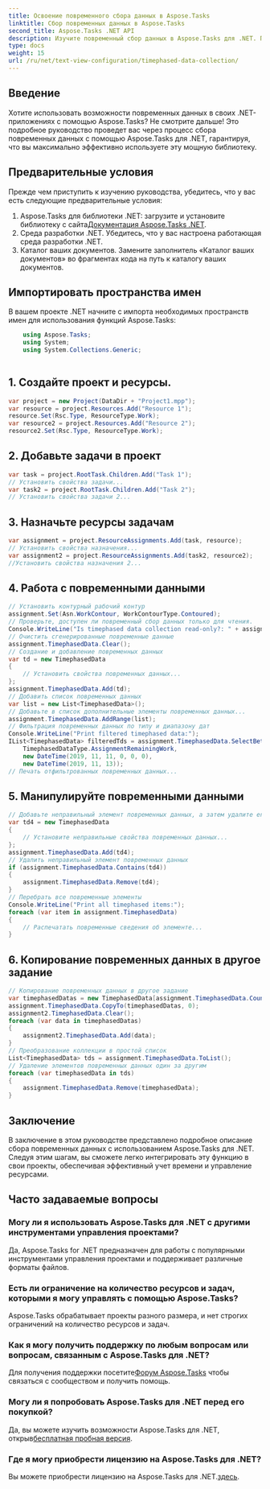 ```yaml
---
title: Освоение повременного сбора данных в Aspose.Tasks
linktitle: Сбор повременных данных в Aspose.Tasks
second_title: Aspose.Tasks .NET API
description: Изучите повременный сбор данных в Aspose.Tasks для .NET. Пошаговое руководство, часто задаваемые вопросы и многое другое. Расширьте свои возможности управления проектами уже сегодня!
type: docs
weight: 15
url: /ru/net/text-view-configuration/timephased-data-collection/
---
```

## Введение
Хотите использовать возможности повременных данных в своих .NET-приложениях с помощью Aspose.Tasks? Не смотрите дальше! Это подробное руководство проведет вас через процесс сбора повременных данных с помощью Aspose.Tasks для .NET, гарантируя, что вы максимально эффективно используете эту мощную библиотеку.
## Предварительные условия
Прежде чем приступить к изучению руководства, убедитесь, что у вас есть следующие предварительные условия:
1.  Aspose.Tasks для библиотеки .NET: загрузите и установите библиотеку с сайта[Документация Aspose.Tasks .NET](https://reference.aspose.com/tasks/net/).
2. Среда разработки .NET. Убедитесь, что у вас настроена работающая среда разработки .NET.
3. Каталог ваших документов. Замените заполнитель «Каталог ваших документов» во фрагментах кода на путь к каталогу ваших документов.
## Импортировать пространства имен
В вашем проекте .NET начните с импорта необходимых пространств имен для использования функций Aspose.Tasks:
```csharp
    using Aspose.Tasks;
    using System;
    using System.Collections.Generic;
    
```
## 1. Создайте проект и ресурсы.
```csharp
var project = new Project(DataDir + "Project1.mpp");
var resource = project.Resources.Add("Resource 1");
resource.Set(Rsc.Type, ResourceType.Work);
var resource2 = project.Resources.Add("Resource 2");
resource2.Set(Rsc.Type, ResourceType.Work);
```
## 2. Добавьте задачи в проект
```csharp
var task = project.RootTask.Children.Add("Task 1");
// Установить свойства задачи...
var task2 = project.RootTask.Children.Add("Task 2");
// Установить свойства задачи 2...
```
## 3. Назначьте ресурсы задачам
```csharp
var assignment = project.ResourceAssignments.Add(task, resource);
// Установить свойства назначения...
var assignment2 = project.ResourceAssignments.Add(task2, resource2);
//Установить свойства назначения 2...
```
## 4. Работа с повременными данными
```csharp
// Установить контурный рабочий контур
assignment.Set(Asn.WorkContour, WorkContourType.Contoured);
// Проверьте, доступен ли повременный сбор данных только для чтения.
Console.WriteLine("Is timephased data collection read-only?: " + assignment.TimephasedData.IsReadOnly);
// Очистить сгенерированные повременные данные
assignment.TimephasedData.Clear();
// Создание и добавление повременных данных
var td = new TimephasedData
{
    // Установить свойства повременных данных...
};
assignment.TimephasedData.Add(td);
// Добавить список повременных данных
var list = new List<TimephasedData>();
// Добавьте в список дополнительные элементы повременных данных...
assignment.TimephasedData.AddRange(list);
// Фильтрация повременных данных по типу и диапазону дат
Console.WriteLine("Print filtered timephased data:");
IList<TimephasedData> filteredTds = assignment.TimephasedData.SelectBetweenStartAndFinish(
    TimephasedDataType.AssignmentRemainingWork,
    new DateTime(2019, 11, 11, 0, 0, 0),
    new DateTime(2019, 11, 13));
// Печать отфильтрованных повременных данных...
```
## 5. Манипулируйте повременными данными
```csharp
// Добавьте неправильный элемент повременных данных, а затем удалите его.
var td4 = new TimephasedData
{
    // Установите неправильные свойства повременных данных...
};
assignment.TimephasedData.Add(td4);
// Удалить неправильный элемент повременных данных
if (assignment.TimephasedData.Contains(td4))
{
    assignment.TimephasedData.Remove(td4);
}
// Перебрать все повременные элементы
Console.WriteLine("Print all timephased items:");
foreach (var item in assignment.TimephasedData)
{
    // Распечатать повременные сведения об элементе...
}
```
## 6. Копирование повременных данных в другое задание
```csharp
// Копирование повременных данных в другое задание
var timephasedDatas = new TimephasedData[assignment.TimephasedData.Count];
assignment.TimephasedData.CopyTo(timephasedDatas, 0);
assignment2.TimephasedData.Clear();
foreach (var data in timephasedDatas)
{
    assignment2.TimephasedData.Add(data);
}
// Преобразование коллекции в простой список
List<TimephasedData> tds = assignment.TimephasedData.ToList();
// Удаление элементов повременных данных один за другим
foreach (var timephasedData in tds)
{
    assignment.TimephasedData.Remove(timephasedData);
}
```
## Заключение
В заключение в этом руководстве представлено подробное описание сбора повременных данных с использованием Aspose.Tasks для .NET. Следуя этим шагам, вы сможете легко интегрировать эту функцию в свои проекты, обеспечивая эффективный учет времени и управление ресурсами.
## Часто задаваемые вопросы
### Могу ли я использовать Aspose.Tasks для .NET с другими инструментами управления проектами?
Да, Aspose.Tasks for .NET предназначен для работы с популярными инструментами управления проектами и поддерживает различные форматы файлов.
### Есть ли ограничение на количество ресурсов и задач, которыми я могу управлять с помощью Aspose.Tasks?
Aspose.Tasks обрабатывает проекты разного размера, и нет строгих ограничений на количество ресурсов и задач.
### Как я могу получить поддержку по любым вопросам или вопросам, связанным с Aspose.Tasks для .NET?
 Для получения поддержки посетите[Форум Aspose.Tasks](https://forum.aspose.com/c/tasks/15) чтобы связаться с сообществом и получить помощь.
### Могу ли я попробовать Aspose.Tasks для .NET перед его покупкой?
 Да, вы можете изучить возможности Aspose.Tasks для .NET, открыв[бесплатная пробная версия](https://releases.aspose.com/).
### Где я могу приобрести лицензию на Aspose.Tasks для .NET?
Вы можете приобрести лицензию на Aspose.Tasks для .NET.[здесь](https://purchase.aspose.com/buy).